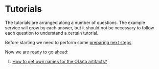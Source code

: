 # Tutorials

The tutorials are arranged along a number of questions. The example service will grow by each answer, but it should not be necessary to follow each question to understand a certain tutorial.

Before starting we need to perform some [preparing next steps](Preparation.md).

Now we are ready to go ahead:

1. [How to get own names for the OData artifacts?](NameBuilding.md)
